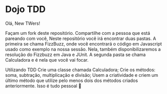 # Dojo TDD

Olá, New TWers! 

Façam um fork deste repositório.
Compartilhe com a pessoa que está pareando com você,
Neste repositório você irá encontrar duas pastas. A primeira se chama FizzBuzz, onde você encontrará o código em Javascript usado como exemplo na nossa sessão.
Nela, também disponibilizaremos a resolução do Fizzbuzz em Java e JUnit.
A segunda pasta se chama Calculadora e é nela que você vai focar.

Utilizando TDD
Crie uma classe chamada Calculadora;
Crie os métodos: soma, subtração, multiplicação e divisão;
Usem a criatividade e criem um último método que utilize pelo menos dois dos métodos criados anteriormente.
Isso é tudo pessoal 🎉
